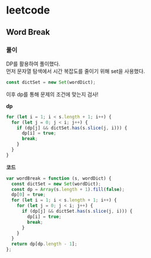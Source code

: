 # leetcode

## Word Break

### 풀이

DP를 활용하여 풀이했다.  
먼저 문자열 탐색에서 시간 복잡도를 줄이기 위해 set을 사용했다.

```js
const dictSet = new Set(wordDict);
```

이후 dp를 통해 문제의 조건에 맞는지 검사!

**dp**

```js
for (let i = 1; i < s.length + 1; i++) {
  for (let j = 0; j < i; j++) {
    if (dp[j] && dictSet.has(s.slice(j, i))) {
      dp[i] = true;
      break;
    }
  }
}
```

**코드**

```js
var wordBreak = function (s, wordDict) {
  const dictSet = new Set(wordDict);
  const dp = Array(s.length + 1).fill(false);
  dp[0] = true;
  for (let i = 1; i < s.length + 1; i++) {
    for (let j = 0; j < i; j++) {
      if (dp[j] && dictSet.has(s.slice(j, i))) {
        dp[i] = true;
        break;
      }
    }
  }
  return dp[dp.length - 1];
};
```
